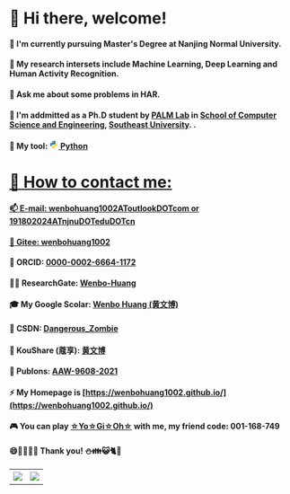 # 👋 Hi there, welcome!
#### 🔭 I'm currently pursuing Master's Degree at Nanjing Normal University.
#### 🌱 My research intersets include Machine Learning, Deep Learning and Human Activity Recognition.
#### 💬 Ask me about some problems in HAR.
#### 🧷 I'm addmitted as a Ph.D student by <a href="http://palm.seu.edu.cn/">PALM Lab</a> in <a href="https://cse.seu.edu.cn/">School of Computer Science and Engineering</a>, <a href="https://www.seu.edu.cn/">Southeast University</a>. .
#### 🚀 My tool: <a href="https://www.python.org" target="_blank"> <img src="https://raw.githubusercontent.com/devicons/devicon/master/icons/python/python-original.svg" alt="python" width="16" height="16"/> Python
# 🎡 How to contact me: 
#### 📫 E-mail: wenbohuang1002<b>AT</b>outlook<b>DOT</b>com or 191802024<b>AT</b>njnu<b>DOT</b>edu<b>DOT</b>cn
#### 🎃 Gitee: [wenbohuang1002]( )
#### 📮 ORCID: [0000-0002-6664-1172]( )
#### 👩‍🎓 ResearchGate: [Wenbo-Huang]( )
#### 🎓 My Google Scolar: [Wenbo Huang (黄文博)]( )
#### 🌌 CSDN: [Dangerous_Zombie]( )
#### 🥚 KouShare (蔻享): [黄文博]( )
#### 🍚 Publons: [AAW-9608-2021]( )
#### ⚡ My Homepage is [https://wenbohuang1002.github.io/](https://wenbohuang1002.github.io/)
#### 🎮 You can play [☆Yo☆Gi☆Oh☆](http://ygo.163.com/) with me, my friend code: 001-168-749
#### 😄🦅🚁👯🗿 Thank you! ⛄👪😺🐈🔬
<table>
  <tr>
    <th><img src="https://github-readme-stats.vercel.app/api?username=wenbohuang1002&show_icons=true&count_private=true&hide=prs&theme=dark"/></th>
    <th><img src="https://github-readme-stats.vercel.app/api/top-langs/?username=wenbohuang1002&layout=compact&hide_border=true&langs_count=10&theme=dark"/></th>
  </tr>
  <tr>
   
  </tr>
</table>


<!--
**wenbohuang1002/wenbohuang1002** is a ✨ _special_ ✨ repository because its `README.md` (this file) appears on your GitHub profile.

Here are some ideas to get you started:

- 🔭 I’m currently working on ...
- 🌱 I’m currently learning ...
- 👯 I’m looking to collaborate on ...
- 🤔 I’m looking for help with ...
- 💬 Ask me about ...
- 📫 How to reach me: ...
- 😄 Pronouns: ...
- ⚡ Fun fact: ...
-->
